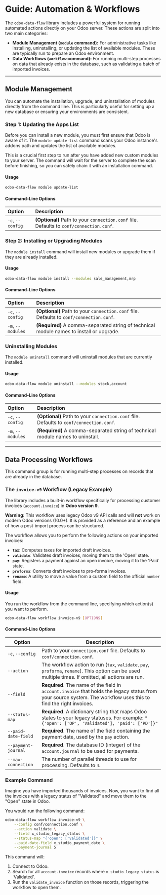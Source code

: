 # Guide: Automation & Workflows

The `odoo-data-flow` library includes a powerful system for running automated actions directly on your Odoo server. These actions are split into two main categories:

* **Module Management (`module` command):** For administrative tasks like installing, uninstalling, or updating the list of available modules. These are typically run to prepare an Odoo environment.
* **Data Workflows (`workflow` command):** For running multi-step processes on data that already exists in the database, such as validating a batch of imported invoices.

---

## Module Management

You can automate the installation, upgrade, and uninstallation of modules directly from the command line. This is particularly useful for setting up a new database or ensuring your environments are consistent.

### Step 1: Updating the Apps List

Before you can install a new module, you must first ensure that Odoo is aware of it. The `module update-list` command scans your Odoo instance's addons path and updates the list of available modules.

This is a crucial first step to run after you have added new custom modules to your server. The command will wait for the server to complete the scan before finishing, so you can safely chain it with an installation command.

#### Usage
```bash
odoo-data-flow module update-list
```

#### Command-Line Options

| Option | Description |
| :--- | :--- |
| `-c`, `--config` | **(Optional)** Path to your `connection.conf` file. Defaults to `conf/connection.conf`. |


### Step 2: Installing or Upgrading Modules


The `module install` command will install new modules or upgrade them if they are already installed.

#### Usage
```bash
odoo-data-flow module install --modules sale_management,mrp
```

#### Command-Line Options

| Option | Description |
| :--- | :--- |
| `-c`, `--config` | **(Optional)** Path to your `connection.conf` file. Defaults to `conf/connection.conf`. |
| `-m`, `--modules`| **(Required)** A comma-separated string of technical module names to install or upgrade. |

### Uninstalling Modules

The `module uninstall` command will uninstall modules that are currently installed.

#### Usage
```bash
odoo-data-flow module uninstall --modules stock,account
```

#### Command-Line Options

| Option | Description |
| :--- | :--- |
| `-c`, `--config` | **(Optional)** Path to your `connection.conf` file. Defaults to `conf/connection.conf`. |
| `-m`, `--modules`| **(Required)** A comma-separated string of technical module names to uninstall. |

---

## Data Processing Workflows

This command group is for running multi-step processes on records that are already in the database.

### The `invoice-v9` Workflow (Legacy Example)

The library includes a built-in workflow specifically for processing customer invoices (`account.invoice`) in **Odoo version 9**.

**Warning:** This workflow uses legacy Odoo v9 API calls and will **not** work on modern Odoo versions (10.0+). It is provided as a reference and an example of how a post-import process can be structured.

The workflow allows you to perform the following actions on your imported invoices:

- **`tax`**: Computes taxes for imported draft invoices.
- **`validate`**: Validates draft invoices, moving them to the 'Open' state.
- **`pay`**: Registers a payment against an open invoice, moving it to the 'Paid' state.
- **`proforma`**: Converts draft invoices to pro-forma invoices.
- **`rename`**: A utility to move a value from a custom field to the official `number` field.

#### Usage

You run the workflow from the command line, specifying which action(s) you want to perform.

```bash
odoo-data-flow workflow invoice-v9 [OPTIONS]
```

#### Command-Line Options

| Option              | Description                                                                                                                                                      |
| ------------------- | ---------------------------------------------------------------------------------------------------------------------------------------------------------------- |
| `-c`, `--config`      | Path to your `connection.conf` file. Defaults to `conf/connection.conf`.                                                                                         |
| `--action`          | The workflow action to run (`tax`, `validate`, `pay`, `proforma`, `rename`). This option can be used multiple times. If omitted, all actions are run.              |
| `--field`           | **Required**. The name of the field in `account.invoice` that holds the legacy status from your source system. The workflow uses this to find the right invoices. |
| `--status-map`      | **Required**. A dictionary string that maps Odoo states to your legacy statuses. For example: `"{'open': ['OP', 'Validated'], 'paid': ['PD']}"`                   |
| `--paid-date-field` | **Required**. The name of the field containing the payment date, used by the `pay` action.                                                                         |
| `--payment-journal` | **Required**. The database ID (integer) of the `account.journal` to be used for payments.                                                                          |
| `--max-connection`  | The number of parallel threads to use for processing. Defaults to `4`.                                                                                           |

### Example Command

Imagine you have imported thousands of invoices. Now, you want to find all the invoices with a legacy status of "Validated" and move them to the "Open" state in Odoo.

You would run the following command:

```bash
odoo-data-flow workflow invoice-v9 \
    --config conf/connection.conf \
    --action validate \
    --field x_studio_legacy_status \
    --status-map "{'open': ['Validated']}" \
    --paid-date-field x_studio_payment_date \
    --payment-journal 5
```

This command will:

1. Connect to Odoo.
2. Search for all `account.invoice` records where `x_studio_legacy_status` is 'Validated'.
3. Run the `validate_invoice` function on those records, triggering the workflow to open them.
